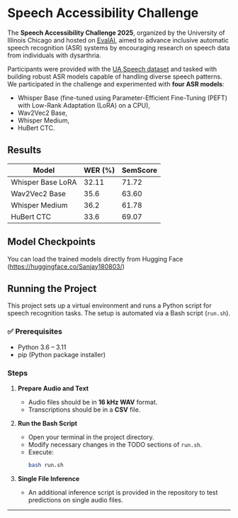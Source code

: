 # Speech Accessibility Challenge

The **Speech Accessibility Challenge 2025**, organized by the University of Illinois Chicago and hosted on [EvalAI](https://eval.ai/), aimed to advance inclusive automatic speech recognition (ASR) systems by encouraging research on speech data from individuals with dysarthria.

Participants were provided with the [UA Speech dataset](https://dialrcs.github.io/ua-speech-corpus/) and tasked with building robust ASR models capable of handling diverse speech patterns. We participated in the challenge and experimented with **four ASR models**:
- Whisper Base (fine-tuned using Parameter-Efficient Fine-Tuning (PEFT) with Low-Rank Adaptation (LoRA) on a CPU),
- Wav2Vec2 Base,
- Whisper Medium,
- HuBert CTC.

## Results

| Model             | WER (%) | SemScore |
|-------------------|---------|----------|
| Whisper Base LoRA | 32.11   | 71.72    |
| Wav2Vec2 Base     | 35.6    | 63.60    |
| Whisper Medium    | 36.2    | 61.78    |
| HuBert CTC        | 33.6    | 69.07    |


## Model Checkpoints

You can load the trained models directly from Hugging Face (https://huggingface.co/Sanjay180803/)

## Running the Project

This project sets up a virtual environment and runs a Python script for speech recognition tasks. The setup is automated via a Bash script (`run.sh`).

### ✅ Prerequisites

- Python 3.6 – 3.11
- pip (Python package installer)

### Steps

1. **Prepare Audio and Text**
   - Audio files should be in **16 kHz WAV** format.
   - Transcriptions should be in a **CSV** file.

2. **Run the Bash Script**
   - Open your terminal in the project directory.
   - Modify necessary changes in the TODO sections of `run.sh`.
   - Execute:
     ```bash
     bash run.sh
     ```

3. **Single File Inference**
   - An additional inference script is provided in the repository to test predictions on single audio files.

---
